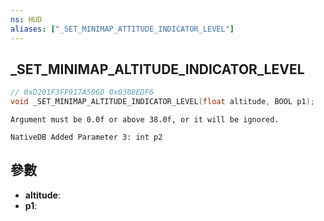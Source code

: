 ```yaml
---
ns: HUD
aliases: ["_SET_MINIMAP_ATTITUDE_INDICATOR_LEVEL"]
---
```

## _SET_MINIMAP_ALTITUDE_INDICATOR_LEVEL

```c
// 0xD201F3FF917A506D 0x0308EDF6
void _SET_MINIMAP_ALTITUDE_INDICATOR_LEVEL(float altitude, BOOL p1);
```

```
Argument must be 0.0f or above 38.0f, or it will be ignored.  
```

```
NativeDB Added Parameter 3: int p2
```

## 參數
* **altitude**: 
* **p1**: 

